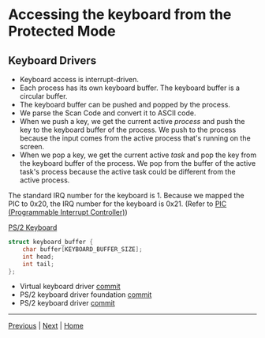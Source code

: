 # Accessing the keyboard from the Protected Mode

## Keyboard Drivers

- Keyboard access is interrupt-driven.
- Each process has its own keyboard buffer. The keyboard buffer is a circular buffer.
- The keyboard buffer can be pushed and popped by the process.
- We parse the Scan Code and convert it to ASCII code.
- When we push a key, we get the current active _process_ and push the key to the keyboard buffer of the process. We push to the process because the input comes from the active process that's running on the screen.
- When we pop a key, we get the current active _task_ and pop the key from the keyboard buffer of the process. We pop from the buffer of the active task's process because the active task could be different from the active process.

The standard IRQ number for the keyboard is 1. Because we mapped the PIC to 0x20, the IRQ number for the keyboard is 0x21. (Refer to [PIC (Programmable Interrupt Controller)](./6_programmable_interrupt_controller.md))

[PS/2 Keyboard](https://wiki.osdev.org/PS/2_Keyboard)

```c
struct keyboard_buffer {
    char buffer[KEYBOARD_BUFFER_SIZE];
    int head;
    int tail;
};
```

- Virtual keyboard driver [commit](https://github.com/taikiy/kernel/commit/1db81a07a2d5e855504dcbc827bea0fc9913b9dd)
- PS/2 keyboard driver foundation [commit](https://github.com/taikiy/kernel/commit/d802c1ef99b515d0118798f50104e68d97c5b435)
- PS/2 keyboard driver [commit]()

---

[Previous](./13_calling_kernel_space_routines_from_user_space.md) | [Next]() | [Home](../README.md)
